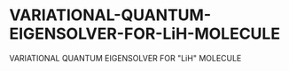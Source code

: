 # VARIATIONAL-QUANTUM-EIGENSOLVER-FOR-LiH-MOLECULE
VARIATIONAL QUANTUM EIGENSOLVER FOR "LiH" MOLECULE
